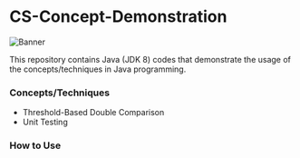 # CS-Concept-Demonstration
![Banner](images/JavaBanner.png)

This repository contains Java (JDK 8) codes that demonstrate the usage of the concepts/techniques in Java programming.

### Concepts/Techniques
  - Threshold-Based Double Comparison
  - Unit Testing

### How to Use
